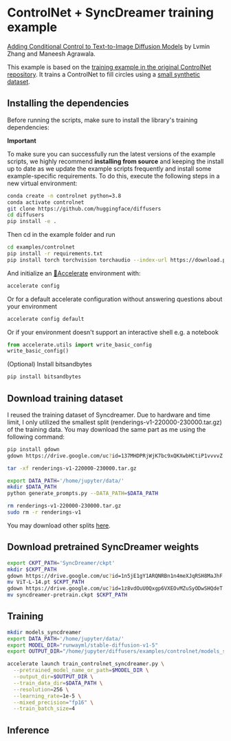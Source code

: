 # ControlNet + SyncDreamer training example

[Adding Conditional Control to Text-to-Image Diffusion Models](https://arxiv.org/abs/2302.05543) by Lvmin Zhang and Maneesh Agrawala.

This example is based on the [training example in the original ControlNet repository](https://github.com/lllyasviel/ControlNet/blob/main/docs/train.md). It trains a ControlNet to fill circles using a [small synthetic dataset](https://huggingface.co/datasets/fusing/fill50k).

## Installing the dependencies

Before running the scripts, make sure to install the library's training dependencies:

**Important**

To make sure you can successfully run the latest versions of the example scripts, we highly recommend **installing from source** and keeping the install up to date as we update the example scripts frequently and install some example-specific requirements. To do this, execute the following steps in a new virtual environment:

```bash
conda create -n controlnet python=3.8
conda activate controlnet
git clone https://github.com/huggingface/diffusers
cd diffusers
pip install -e .
```

Then cd in the example folder and run

```bash
cd examples/controlnet
pip install -r requirements.txt
pip install torch torchvision torchaudio --index-url https://download.pytorch.org/whl/cu113
```

And initialize an [🤗Accelerate](https://github.com/huggingface/accelerate/) environment with:

```bash
accelerate config
```

Or for a default accelerate configuration without answering questions about your environment

```bash
accelerate config default
```

Or if your environment doesn't support an interactive shell e.g. a notebook

```python
from accelerate.utils import write_basic_config
write_basic_config()
```

(Optional) Install bitsandbytes

```bash
pip install bitsandbytes
```

## Download training dataset

I reused the training dataset of Syncdreamer. Due to hardware and time limit, I only utilized the smallest split (renderings-v1-220000-230000.tar.gz) of the training data. You may download the same part as me using the following command:

```bash
pip install gdown
gdown https://drive.google.com/uc?id=137MHDPRjWjK7bc9xQKXwbHCtiP1vvvvZ

tar -xf renderings-v1-220000-230000.tar.gz

export DATA_PATH='/home/jupyter/data/'
mkdir $DATA_PATH
python generate_prompts.py --DATA_PATH=$DATA_PATH

rm renderings-v1-220000-230000.tar.gz
sudo rm -r renderings-v1
```

You may download other splits [here](https://connecthkuhk-my.sharepoint.com/personal/yuanly_connect_hku_hk/_layouts/15/onedrive.aspx?id=%2Fpersonal%2Fyuanly%5Fconnect%5Fhku%5Fhk%2FDocuments%2FSyncDreamerData&ga=1).

## Download pretrained SyncDreamer weights

```bash
export CKPT_PATH='SyncDreamer/ckpt'
mkdir $CKPT_PATH
gdown https://drive.google.com/uc?id=1n5jE1gY1ARQNRBn1n4meXJqRSH8MaJhF
mv ViT-L-14.pt $CKPT_PATH
gdown https://drive.google.com/uc?id=1z8vdOuU0Qxgp6VXEOvMZuSyODwSHQdeT
mv syncdreamer-pretrain.ckpt $CKPT_PATH
```

## Training

```bash
mkdir models_syncdreamer
export DATA_PATH='/home/jupyter/data/'
export MODEL_DIR="runwayml/stable-diffusion-v1-5"
export OUTPUT_DIR="/home/jupyter/diffusers/examples/controlnet/models_syncdreamer"

accelerate launch train_controlnet_syncdreamer.py \
  --pretrained_model_name_or_path=$MODEL_DIR \
  --output_dir=$OUTPUT_DIR \
  --train_data_dir=$DATA_PATH \
  --resolution=256 \
  --learning_rate=1e-5 \
  --mixed_precision="fp16" \
  --train_batch_size=4
```

## Inference